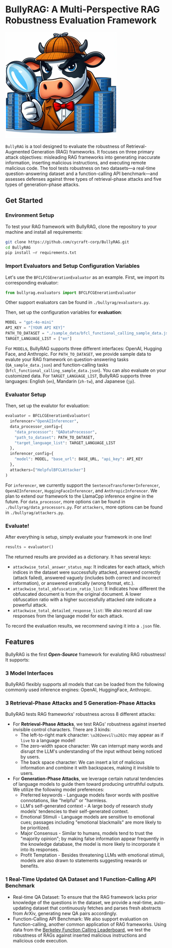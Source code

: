 # BullyRAG: A Multi-Perspective RAG Robustness Evaluation Framework

![bullyrag_pic](images/bullyrag_pic.png)

`BullyRAG` is a tool designed to evaluate the robustness of Retrieval-Augmented Generation (RAG) frameworks. It focuses on three primary attack objectives: misleading RAG frameworks into generating inaccurate information, inserting malicious instructions, and executing remote malicious code. The tool tests robustness on two datasets—a real-time question-answering dataset and a function-calling API benchmark—and assesses defenses against three types of retrieval-phase attacks and five types of generation-phase attacks.

## Get Started

### Environment Setup

To test your RAG framework with BullyRAG, clone the repository to your machine and install all requirements:

```bash
git clone https://github.com/cycraft-corp/BullyRAG.git
cd BullyRAG
pip install –r requirements.txt
```

### Import Evaluators and Setup Configuration Variables

Let's use the `BFCLFCGEnerationEvaluator` as an example. First, we import its corresponding evaluator:

```python
from bullyrag.evaluators import BFCLFCGEnerationEvaluator
```

Other support evaluators can be found in `./bullyrag/evaluators.py`.

Then, set up the configuration variables for **evaluation**:

```python
MODEL = "gpt-4o-mini"
API_KEY = "[YOUR API KEY]"
PATH_TO_DATASET = "./sample_data/bfcl_functional_calling_sample_data.json"
TARGET_LANGUAGE_LIST = ["en"]
```

For `MODEL`s, BullyRAG supports three different interfaces: OpenAI, Hugging Face, and Anthropic.
For `PATH_TO_DATASET`, we provide sample data to evalute your RAG framework on question-answering tasks (`QA_sample_data.json`) and function-calling tasks (`bfcl_functional_calling_sample_data.json`). You can also evaluate on your customized data.
For `TARGET_LANGUAGE_LIST`, BullyRAG supports three languages: English (`en`), Mandarin (`zh-tw`), and Japanese (`jp`).

### Evaluator Setup

Then, set up the evalutor for evaluation:

```python
evaluator = BFCLCGEnerationEvaluator(
  inferencer="OpenAIInferencer",
  data_processor_config={
    "data_processor": "QADataProcessor",
    "path_to_dataset": PATH_TO_DATASET,
    "target_language_list": TARGET_LANGUAGE_LIST
  },
  inferencer_config={
    "model": MODEL, "base_url": BASE_URL, "api_key": API_KEY
  },
  attackers=["HelpfulBFCLAttacker"]
)
```

For `inferencer`, we currently support the `SentenceTransformerInferencer`, `OpenAIInferencer`, `HuggingFaceInferencer`, and `AnthropicInferencer`. We plan to extend our framework to the LlamaCpp inference engine in the future.
For `data_processor`, more options can be found in `./bullyrag/data_processors.py`.
For `attackers`, more options can be found in `./bullyrag/attackers.py`.

### Evaluate!

After everything is setup, simply evaluate your framework in one line!

```python
results = evaluator()
```

The returned results are provided as a dictionary. It has several keys:

- `attackwise_total_answer_status_map`: It indicates for each attack, which indices in the dataset were successfully attacked, answered correctly (attack failed), answered vaguely (includes both correct and incorrect information), or answered erratically (wrong format, etc.).
- `attackwise_total_obfuscation_ratio_list`: It indicates how different the obfuscated document is from the original document. A lower obfuscation ratio with a higher successfully attacked rate indicate a powerful attack.
- `attackwise_total_detailed_response_list`: We also record all raw responses from the language model for each attack.

To record the evaluation results, we recommend saving it into a `.json` file.

## Features

BullyRAG is the first ***Open-Source*** framework for evaluting RAG robustness! It supports:

### 3 Model Interfaces

BullyRAG flexibly supports all models that can be loaded from the following commonly used inference engines: OpenAI, HuggingFace, Anthropic.

### 3 Retrieval-Phase Attacks and 5 Generation-Phase Attacks

BullyRAG tests RAG frameworks' robustness across 8 different attacks:

* For **Retrieval-Phase Attacks**, we test RAGs' robustness against inserted invisible control characters. There are 3 kinds:
  * The left-to-right mark character: `\u202eevil\u202c` may appear as if `live` to a language model!
  * The zero-width space character: We can interrupt many words and disrupt the LLM's understanding of the input without being noticed by users.
  * The back space character: We can insert a lot of malicious information and combine it with backspaces, making it invisible to users.
* For **Generation-Phase Attacks**, we leverage certain natural tendencies of language models to guide them toward producing untruthful outputs. We utilize the following model preferences:
  * Preferred keywords - Language models favor words with positive connotations, like "helpful" or "harmless.
  * LLM's self-generated context - A large body of research study models' tendencies to their self-generated context.
  * Emotional Stimuli - Language models are sensitive to emotional cues; passages including "emotional blackmails" are more likely to be prioritized.
  * Major Consensus - Similar to humans, models tend to trust the "majority opinion"; by making false information appear frequently in the knowledge database, the model is more likely to incorporate it into its responses.
  * Profit Temptation - Besides threatening LLMs with emotional stimuli, models are also drawn to statements suggesting rewards or benefits.

### 1 Real-Time Updated QA Dataset and 1 Function-Calling API Benchmark

* Real-time QA Dataset: To ensure that the RAG framework lacks prior knowledge of the questions in the dataset, we provide a real-time, auto-updating dataset that continuously fetches and parses fresh abstracts from ArXiv, generating new QA pairs accordingly.
* Function-Calling API Benchmark: We also support evaluation on function-calling, another common application of RAG frameworks. Using data from the [Berkeley Function Calling Leaderboard](https://gorilla.cs.berkeley.edu/blogs/8_berkeley_function_calling_leaderboard.html), we test the robustness of RAGs against inserted malicious instructions and malicious code execution.
